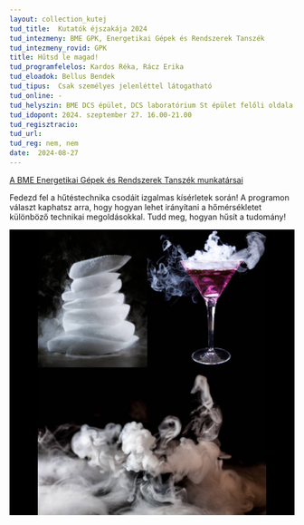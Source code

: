 ```yaml
---
layout: collection_kutej
tud_title:  Kutatók éjszakája 2024
tud_intezmeny: BME GPK, Energetikai Gépek és Rendszerek Tanszék
tud_intezmeny_rovid: GPK
title: Hűtsd le magad!
tud_programfelelos: Kardos Réka, Rácz Erika
tud_eloadok: Bellus Bendek
tud_tipus:  Csak személyes jelenléttel látogatható
tud_online: -
tud_helyszin: BME DCS épület, DCS laboratórium St épület felőli oldala (1111 Budapest Stoczek József u. 6.)
tud_idopont: 2024. szeptember 27. 16.00-21.00
tud_regisztracio: 
tud_url: 
tud_reg: nem, nem
date:  2024-08-27
---
```


[A BME Energetikai Gépek és Rendszerek Tanszék munkatársai](http://www.energia.bme.hu/munkatarsak/)

Fedezd fel a hűtéstechnika csodáit izgalmas kísérletek során! A programon választ kaphatsz arra, hogy hogyan lehet irányítani a hőmérsékletet különböző technikai megoldásokkal. Tudd meg, hogyan hűsít a tudomány!

![Hűtsd le magad!](../2024/images/hutsd-le-magad.png)
